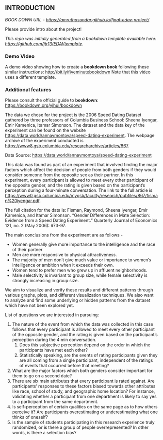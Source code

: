 ## INTRODUCTION 

*BOOK DOWN URL - https://amruthasundar.github.io/final-edav-project/*

Please provide intro about the project!

*This repo was initially generated from a bookdown template available here: https://github.com/jtr13/EDAVtemplate.*	

### Demo Video	

A demo video showing how to create a **bookdown book** following these similar instructions: http://bit.ly/fiveminutebookdown Note that this video uses a different template.

### Additional features	

Please consult the official guide to **bookdown**: https://bookdown.org/yihui/bookdown

The data we chose for the project is the 2006 Speed Dating Dataset gathered by three professors of Columbia Business School: Sheena Iyengar, Emir Kamenica, Itamar Simonson. The dataset and the data key of the experiment can be found on the website  https://data.world/annavmontoya/speed-dating-experiment. The webpage archive of the experiment conducted is https://www8.gsb.columbia.edu/researcharchive/articles/867. 

Data Source: https://data.world/annavmontoya/speed-dating-experiment

This data was found as part of an experiment that involved finding the major factors which affect the decision of people from both genders if they would consider someone from the opposite sex as their partner. In this experiment, every participant is allowed to meet every other participant of the opposite gender, and the rating is given based on the participant’s perception during a four-minute conversation. The link to the full article is https://www0.gsb.columbia.edu/mygsb/faculty/research/pubfiles/867/fisman%20iyengar.pdf.

The full citation for the data is:
Fisman, Raymond, Sheena Iyengar, Emir Kamenica, and Itamar Simonson. “Gender Differences in Mate Selection: Evidence from a Speed Dating Experiment.” Quarterly Journal of Economics 121, no. 2 (May 2006): 673-97.

The main conclusions from the experiment are as follows -

* Women generally give more importance to the intelligence and the race of their partner
* Men are more responsive to physical attractiveness. 
* The majority of men don’t give much value or importance to women’s intelligence or ambition when it exceeds their own.
* Women tend to prefer men who grew up in affluent neighborhoods. 
* Male selectivity is invariant to group size, while female selectivity is strongly increasing in group size.

We aim to visualize and verify these results and different patterns through various graphs, plots, and different visualization techniques. We also want to analyze and find some underlying or hidden patterns from the dataset which have not been explored yet. 

List of questions we are interested in pursuing:

1. The nature of the event from which the data was collected in this case follows that every participant is allowed to meet every other participant of the opposite gender, and the rating is given based on the participant’s perception during the 4 min conversation. 
    1. Does this subjective perception depend on the order in which the participants have met each other? 
    2. Statistically speaking, are the events of rating participants given they are all coming from a single participant, independent of the ratings of events that occurred before that meeting?
2. What are the major factors which both genders consider important for them to go on a second date? 
3. There are six main attributes that every participant is rated against. Are participants’ responses to these factors biased towards other attributes like race, school of study, and geographic home location? For instance, validating whether a participant from one department is likely to say yes to a participant from the same department.
4. Is self-perception of certain qualities on the same page as to how others perceive it? Are participants overestimating or underestimating what one thinks of oneself? 
5. Is the sample of students participating in this research experience truly randomized, or is there a group of people overrepresented? In other words, is there a selection bias?


